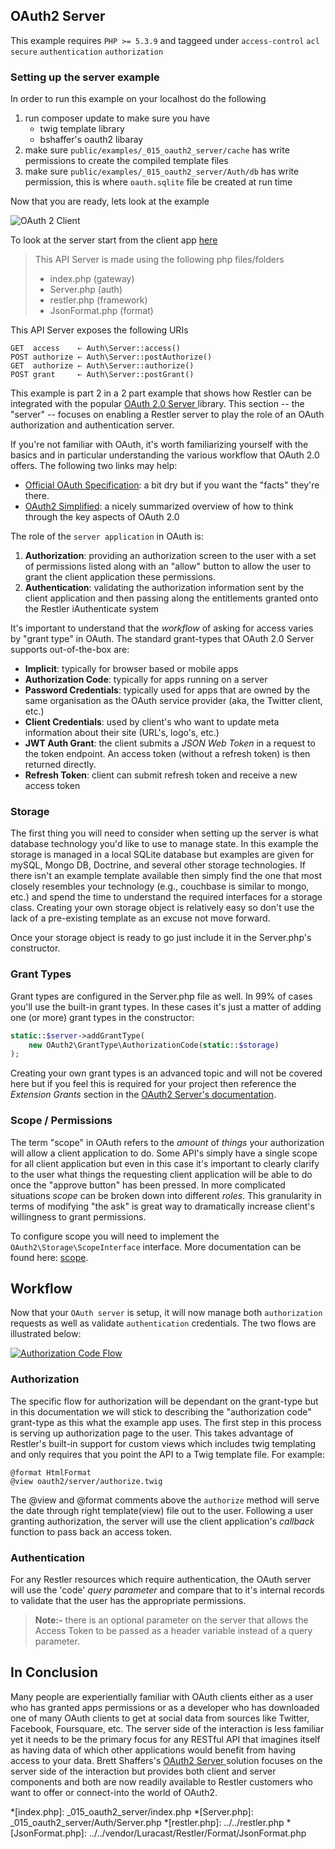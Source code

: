 ## OAuth2 Server 

 This example requires `PHP >= 5.3.9` and taggeed under `access-control` `acl` `secure` `authentication` `authorization`


### Setting up the server example

In order to run this example on your localhost do the following

1. run composer update to make sure you have
    - twig template library
    - bshaffer's oauth2 libaray
2. make sure `public/examples/_015_oauth2_server/cache` has write permissions to create the compiled template files
3. make sure `public/examples/_015_oauth2_server/Auth/db` has write permission, this is where `oauth.sqlite` file be
   created at run time

Now that you are ready, lets look at the example

![OAuth 2 Client](../resources/OAuth2Server.png)

To look at the server start from the client app [here](../_014_oauth2_client)

> This API Server is made using the following php files/folders
> 
> * index.php      (gateway)
> * Server.php      (auth)
> * restler.php      (framework)
> * JsonFormat.php      (format)

This API Server exposes the following URIs

    GET  access    ⇠ Auth\Server::access()
    POST authorize ⇠ Auth\Server::postAuthorize()
    GET  authorize ⇠ Auth\Server::authorize()
    POST grant     ⇠ Auth\Server::postGrant()


This example is part 2 in a 2 part example that shows how Restler can
be integrated with the popular [OAuth 2.0 Server ](http://bshaffer.github.io/oauth2-server-php-docs/)
library. This section -- the "server" -- focuses on enabling a Restler server to play the role of an
OAuth authorization and authentication server.

If you're not familiar with OAuth, it's worth familiarizing yourself with the
basics and in particular understanding the various workflow that OAuth 2.0 offers.
The following two links may help:

- [Official OAuth Specification](http://tools.ietf.org/html/draft-ietf-oauth-v2):
a bit dry but if you want the "facts" they're there.
- [OAuth2 Simplified](http://aaronparecki.com/articles/2012/07/29/1/oauth2-simplified):
a nicely summarized overview of how to think through the key aspects of OAuth 2.0

The role of the `server application` in OAuth is:

1. **Authorization**: providing an authorization screen to the user with a set of permissions listed along with an "allow"
button to allow the user to grant the client application these permissions.
2. **Authentication**: validating the authorization information sent by the client application and then passing along the
entitlements granted onto the Restler iAuthenticate system

It's important to understand that the *workflow* of asking for access varies by "grant type" in OAuth.
The standard grant-types that OAuth 2.0 Server  supports out-of-the-box are:

- **Implicit**: typically for browser based or mobile apps
- **Authorization Code**: typically for apps running on a server
- **Password Credentials**: typically used for apps that are owned by the same organisation as the OAuth service
  provider (aka, the Twitter client, etc.)
- **Client Credentials**: used by client's who want to update meta information about their site (URL's, logo's, etc.)
- **JWT Auth Grant**: the client submits a *JSON Web Token* in a request to the token endpoint. An access token
  (without a refresh token) is then returned directly.
- **Refresh Token**: client can submit refresh token and receive a new access token

### Storage ###
The first thing you will need to consider when setting up the server is what database technology you'd like to use to
manage state. In this example the storage is managed in a local SQLite database but examples are given for mySQL,
Mongo DB, Doctrine, and several other storage technologies. If there isn't an example template available then simply
find the one that most closely resembles your technology (e.g., couchbase is similar to mongo, etc.) and spend the time
to understand the required interfaces for a storage class. Creating your own storage object is relatively easy
so don't use the lack of a pre-existing template as an excuse not move forward.

Once your storage object is ready to go just include it in the Server.php's constructor.

### Grant Types ###
Grant types are configured in the Server.php file as well. In 99% of cases you'll use the built-in grant types. In these
cases it's just a matter of adding one (or more) grant types in the constructor:

```php
static::$server->addGrantType(
    new OAuth2\GrantType\AuthorizationCode(static::$storage)
);
```

Creating your own grant types is an advanced topic and will not be covered here but if you feel this is required for
your project then reference the *Extension Grants* section in the [OAuth2 Server's documentation](http://bshaffer.github.io/oauth2-server-php-docs/overview/grant-types/).

### Scope / Permissions ###
The term "scope" in OAuth refers to the *amount* of *things* your authorization will allow a client application to do.
Some API's simply have a single scope for all client application but even in this case it's important to clearly clarify
to the user what things the requesting client application will be able to do once the "approve button" has been pressed.
In more complicated situations *scope* can be broken down into different *roles*.
This granularity in terms of modifying "the ask" is great way to dramatically increase client's willingness to grant
permissions.

To configure scope you will need to implement the `OAuth2\Storage\ScopeInterface` interface. More documentation can be
found here:
[scope](http://bshaffer.github.io/oauth2-server-php-docs/overview/scope/).

## Workflow ##
Now that your `OAuth server` is setup, it will now manage both `authorization` requests as well as validate
`authentication` credentials. The two flows are illustrated below:

[![Authorization Code Flow](../resources/auth-code-workflow-thumb.png)](../resources/auth-code-workflow.png)

### Authorization ###

The specific flow for authorization will be dependant on the grant-type but in this documentation we will stick to
describing the "authorization code" grant-type as this what the example app uses. The first step in this process is
serving up authorization page to the user. This takes advantage of Restler's built-in support for custom views which
includes twig templating and only requires that you point the API to a Twig template file. For example:

    @format HtmlFormat
    @view oauth2/server/authorize.twig

The @view and @format comments above the `authorize` method will serve the date through right template(view) file out to
the user. Following a user granting authorization, the server will use the client application's *callback* function to
pass back an access token.

### Authentication ###
For any Restler resources which require authentication, the OAuth server will use the 'code' *query parameter* and
compare that to it's internal records to validate that the user has the appropriate permissions.

> **Note:-**
> there is an optional parameter on the server that allows the Access Token to be passed as a header variable instead of
> a query parameter.

## In Conclusion ##
Many people are experientially familiar with OAuth clients either as a user who has granted apps permissions or
as a developer who has downloaded one of many OAuth clients to get at social data from sources like Twitter, Facebook,
Foursquare, etc. The server side of the interaction is less familiar yet it needs to be the primary focus for any
RESTful API that imagines itself as having data of which other applications would benefit from having access to your
data. Brett Shaffers's [OAuth2 Server ](http://bshaffer.github.io/oauth2-server-php-docs/) solution focuses on the
server side of the interaction but provides both client and server components and both are now readily available to
Restler customers who want to offer or connect-into the world of OAuth2.





*[index.php]: _015_oauth2_server/index.php
*[Server.php]: _015_oauth2_server/Auth/Server.php
*[restler.php]: ../../restler.php
*[JsonFormat.php]: ../../vendor/Luracast/Restler/Format/JsonFormat.php

